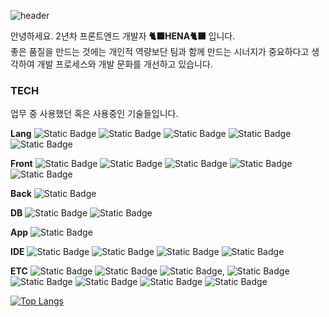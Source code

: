 ![header](https://capsule-render.vercel.app/api?type=venom&color=auto&height=300&section=header&text=HENA&fontSize=90)


안녕하세요. 2년차 프론트엔드 개발자 <strong>🐈‍⬛HENA🐈‍⬛</strong> 입니다. <br/>
좋은 품질을 만드는 것에는 개인적 역량보단 팀과 함께 만드는 시너지가 중요하다고 생각하여 개발 프로세스와 개발 문화를 개선하고 있습니다.



### TECH

업무 중 사용했던 혹은 사용중인 기술들입니다.

<strong>Lang</strong> ![Static Badge](https://img.shields.io/badge/Javascript-F7DF1E?style=flat&logo=javascript&logoColor=white) ![Static Badge](https://img.shields.io/badge/Typescript-3178C6?style=flat&logo=typescript&logoColor=white) ![Static Badge](https://img.shields.io/badge/Java-007396?style=flat&logo=java&logoColor=white) ![Static Badge](https://img.shields.io/badge/Kotlin-7F52FF?style=flat&logo=kotlin&logoColor=white) ![Static Badge](https://img.shields.io/badge/HTML-E34F26?style=flat&logo=html5&logoColor=white) 

<strong>Front</strong> ![Static Badge](https://img.shields.io/badge/React-61DAFB?style=flat&logo=react&logoColor=white) ![Static Badge](https://img.shields.io/badge/recoil-3578E5?style=flat&logo=recoil&logoColor=white) ![Static Badge](https://img.shields.io/badge/Styled%20Components-DB7093?style=flat&logo=styledcomponents&logoColor=white) ![Static Badge](https://img.shields.io/badge/storybook-FF4785?style=flat&logo=storybook&logoColor=white) ![Static Badge](https://img.shields.io/badge/nextjs-000000?style=flat&logo=nextdotjs&logoColor=white)

<strong>Back</strong> ![Static Badge](https://img.shields.io/badge/Spring%20Boot-6DB33F?style=flat&logo=SpringBoot&logoColor=white)

<strong>DB</strong> ![Static Badge](https://img.shields.io/badge/MySQL-4479A1?style=flat&logo=mysql&logoColor=white) ![Static Badge](https://img.shields.io/badge/MariaDB-003545?style=flat&logo=mariadb&logoColor=white)

<strong>App</strong> ![Static Badge](https://img.shields.io/badge/Android-34A853?style=flat&logo=android&logoColor=white)

<strong>IDE</strong> ![Static Badge](https://img.shields.io/badge/vscode-007ACC?style=flat&logo=visualstudiocode&logoColor=white) ![Static Badge](https://img.shields.io/badge/Intellij-000000?style=flat&logo=intellijidea&logoColor=white) ![Static Badge](https://img.shields.io/badge/SQLyog-4479A1?style=flat&logo=sqlyog&logoColor=white) ![Static Badge](https://img.shields.io/badge/Workbench-4479A1?style=flat&logo=workbench&logoColor=white)

<strong>ETC</strong> ![Static Badge](https://img.shields.io/badge/Git-F05032?style=flat&logo=git&logoColor=white) ![Static Badge](https://img.shields.io/badge/Gitlab-FC6D26?style=flat&logo=gitlab&logoColor=white) ![Static Badge](https://img.shields.io/badge/Github-181717?style=flat&logo=github&logoColor=white), ![Static Badge](https://img.shields.io/badge/Figma-F24E1E?style=flat&logo=figma&logoColor=white) ![Static Badge](https://img.shields.io/badge/Jira-0052CC?style=flat&logo=jira&logoColor=white) ![Static Badge](https://img.shields.io/badge/Confluence-172B4D?style=flat&logo=confluence&logoColor=white) ![Static Badge](https://img.shields.io/badge/Zeplin-FFB800?style=flat&logo=zeplin&logoColor=white) ![Static Badge](https://img.shields.io/badge/Notion-000000?style=flat&logo=notion&logoColor=white)

<!--[![Anurag's GitHub stats](https://github-readme-stats.vercel.app/api?username=rainbowjyp)](https://github.com/anuraghazra/github-readme-stats)-->
[![Top Langs](https://github-readme-stats.vercel.app/api/top-langs/?username=rainbowjyp&size_weight=0.5&count_weight=0.5&layout=compact)](https://github.com/anuraghazra/github-readme-stats)

